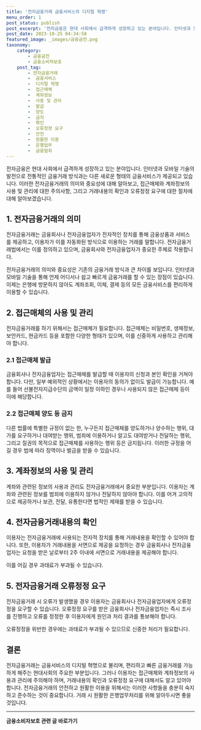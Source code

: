```yaml
---
title: '전자금융거래 금융서비스의 디지털 혁명'
menu_order: 1
post_status: publish
post_excerpt: '전자금융은 현대 사회에서 급격하게 성장하고 있는 분야입니다. 인터넷과 모바일 기술의 발전으로 전통적인 금융거래 방식과는 다른 새로운 형태의 금융서비스가 제공되고 있습니다. 이러한 전자금융거래의 의미와 중요성에 대해 알아보고, 접근매체와 계좌정보의 사용 및 관리에 대한 주의사항, 그리고 거래내용의 확인과 오류정정 요구에 대한 절차에 대해 알아보겠습니다.'
post_date: 2023-10-25 04:34:58
featured_image: _images/금융금전.png
taxonomy:
    category:
        - 금융금전
        - 금융소비자보호
    post_tag:
        - 전자금융거래
        -  금융서비스
        -  디지털 혁명
        -  접근매체
        -  계좌정보
        -  사용 및 관리
        -  발급
        -  양도
        -  금지
        -  확인
        -  오류정정 요구
        -  안전
        -  원활한 이용
        -  은행업무
        -  금융범죄
---
```



전자금융은 현대 사회에서 급격하게 성장하고 있는 분야입니다. 인터넷과 모바일 기술의 발전으로 전통적인 금융거래 방식과는 다른 새로운 형태의 금융서비스가 제공되고 있습니다. 이러한 전자금융거래의 의미와 중요성에 대해 알아보고, 접근매체와 계좌정보의 사용 및 관리에 대한 주의사항, 그리고 거래내용의 확인과 오류정정 요구에 대한 절차에 대해 알아보겠습니다.

## 1. 전자금융거래의 의미
전자금융거래는 금융회사나 전자금융업자가 전자적인 장치를 통해 금융상품과 서비스를 제공하고, 이용자가 이를 자동화된 방식으로 이용하는 거래를 말합니다. 전자금융거래법에서는 이를 정의하고 있으며, 금융회사와 전자금융업자가 중요한 주체로 작용합니다.

전자금융거래의 의미와 중요성은 기존의 금융거래 방식과 큰 차이를 보입니다. 인터넷과 모바일 기술을 통해 언제 어디서나 쉽고 빠르게 금융거래를 할 수 있는 장점이 있습니다. 이제는 은행에 방문하지 않아도 계좌조회, 이체, 결제 등의 모든 금융서비스를 편리하게 이용할 수 있습니다.

## 2. 접근매체의 사용 및 관리
전자금융거래를 하기 위해서는 접근매체가 필요합니다. 접근매체는 비밀번호, 생체정보, 보안카드, 현금카드 등을 포함한 다양한 형태가 있으며, 이를 신중하게 사용하고 관리해야 합니다.

### 2.1 접근매체 발급
금융회사나 전자금융업자는 접근매체를 발급할 때 이용자의 신청과 본인 확인을 거쳐야 합니다. 다만, 일부 예외적인 상황에서는 이용자의 동의가 없이도 발급이 가능합니다. 예를 들어 선불전자지급수단의 금액이 일정 이하인 경우나 사용되지 않은 접근매체 등이 이에 해당합니다.

### 2.2 접근매체 양도 등 금지
다른 법률에 특별한 규정이 없는 한, 누구든지 접근매체를 양도하거나 양수하는 행위, 대가를 요구하거나 대여받는 행위, 범죄에 이용하거나 알고도 대여받거나 전달하는 행위, 그리고 질권의 목적으로 접근매체를 사용하는 행위 등은 금지됩니다. 이러한 규정을 어길 경우 법에 따라 징역이나 벌금을 받을 수 있습니다.

## 3. 계좌정보의 사용 및 관리
계좌와 관련된 정보의 사용과 관리도 전자금융거래에서 중요한 부분입니다. 이용자는 계좌와 관련된 정보를 범죄에 이용하지 않거나 전달하지 않아야 합니다. 이를 어겨 고의적으로 제공하거나 보관, 전달, 유통한다면 법적인 제재를 받을 수 있습니다.

## 4. 전자금융거래내용의 확인
이용자는 전자금융거래에 사용되는 전자적 장치를 통해 거래내용을 확인할 수 있어야 합니다. 또한, 이용자가 거래내용을 서면으로 제공을 요청하는 경우 금융회사나 전자금융업자는 요청을 받은 날로부터 2주 이내에 서면으로 거래내용을 제공해야 합니다.

이를 어길 경우 과태료가 부과될 수 있습니다.

## 5. 전자금융거래 오류정정 요구
전자금융거래 시 오류가 발생했을 경우 이용자는 금융회사나 전자금융업자에게 오류정정을 요구할 수 있습니다. 오류정정 요구를 받은 금융회사나 전자금융업자는 즉시 조사를 진행하고 오류를 정정한 후 이용자에게 원인과 처리 결과를 통보해야 합니다.

오류정정을 위반한 경우에는 과태료가 부과될 수 있으므로 신중한 처리가 필요합니다.

## 결론

전자금융거래는 금융서비스의 디지털 혁명으로 불리며, 편리하고 빠른 금융거래를 가능하게 해주는 현대사회의 주요한 부분입니다. 그러나 이용자는 접근매체와 계좌정보의 사용과 관리에 주의해야 하며, 거래내용의 확인과 오류정정 요구에 대해서도 알고 있어야 합니다. 전자금융거래의 안전하고 원활한 이용을 위해서는 이러한 사항들을 충분히 숙지하고 준수하는 것이 중요합니다. 거래 시 원활한 은행업무처리를 위해 알아두시면 좋을 것입니다.
<!-- wp:separator -->
<hr class="wp-block-separator has-alpha-channel-opacity"/>
<!-- /wp:separator -->

<!-- wp:group {"backgroundColor":"base","layout":{"type":"constrained"}} -->
<div class="wp-block-group has-base-background-color has-background"><!-- wp:paragraph {"align":"center","fontSize":"medium"} -->
<p class="has-text-align-center has-large-font-size"><strong>금융소비자보호 관련 글 바로가기</strong></p>
<!-- /wp:paragraph -->


<!-- wp:latest-posts
{"categories":[{"id":12706,"count":19,"description":"","link":"https://uknowlaw.com/category/%ea%b8%88%ec%9c%b5%ec%86%8c%eb%b9%84%ec%9e%90%eb%b3%b4%ed%98%b8/","name":"금융소비자보호","slug":"금융소비자보호","taxonomy":"category","parent":0,"meta":[],"_links":{"self":[{"href":"https://uknowlaw.com/wp-json/wp/v2/categories/12706"}],"collection":[{"href":"https://uknowlaw.com/wp-json/wp/v2/categories"}],"about":[{"href":"https://uknowlaw.com/wp-json/wp/v2/taxonomies/category"}],"wp:post_type":[{"href":"https://uknowlaw.com/wp-json/wp/v2/posts?categories=12706"}],"curies":[{"name":"wp","href":"https://api.w.org/{rel}","templated":true}]}}],"postsToShow":100,"excerptLength":28,"postLayout":"grid","columns":2,"featuredImageAlign":"left","featuredImageSizeSlug":"large","fontSize":18px} /--></div>
<!-- /wp:group -->